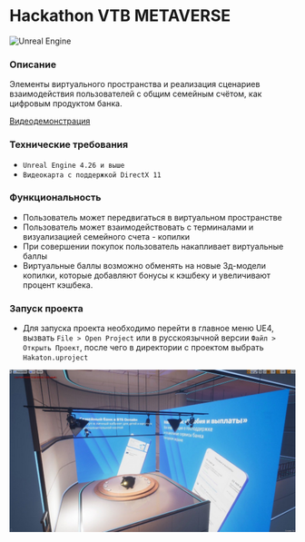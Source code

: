 #  Hackathon VTB METAVERSE


![Unreal Engine](https://img.shields.io/badge/unrealengine-%23313131.svg?style=for-the-badge&logo=unrealengine&logoColor=white)
### Описание

Элементы виртуального пространства и реализация сценариев взаимодействия пользователей с общим семейным счётом, как цифровым продуктом банка.

[Видеодемонстрация](https://disk.yandex.ru/i/YKX2I7usrsJWUw)

### Технические требования
- `Unreal Engine 4.26 и выше`
- `Видеокарта с поддержкой DirectX 11`

### Функциональность

- Пользователь может передвигаться в виртуальном пространстве
- Пользователь может взаимодействовать с терминалами и визуализацией семейного счета - копилки
- При совершении покупок пользователь накапливает виртуальные баллы
- Виртуальные баллы возможно обменять на новые 3д-модели копилки, которые добавляют бонусы к кэшбеку и увеличивают процент кэшбека.


### Запуск проекта

- Для запуска проекта необходимо перейти в главное меню UE4, вызвать `File > Open Project` или в русскоязычной версии `Файл > Открыть Проект`, после чего в директории с проектом выбрать `Hakaton.uproject`


![Screenshot](Screenshot.png)
